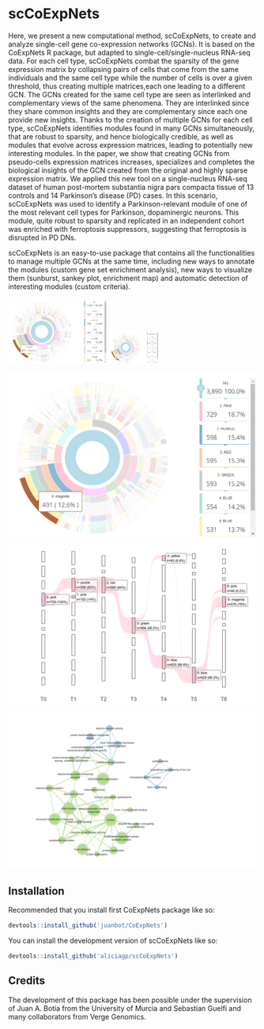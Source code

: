 
# scCoExpNets

Here, we present a new computational method, scCoExpNets, to create and analyze single-cell gene co-expression networks (GCNs). It is based on the CoExpNets R package, but adapted to single-cell/single-nucleus RNA-seq data. For each cell type, scCoExpNets combat the sparsity of the gene expression matrix by collapsing pairs of cells that come from the same individuals and the same cell type while the number of cells is over a given threshold, thus creating multiple matrices,each one leading to a different GCN. The GCNs created for the same cell type are seen as interlinked and complementary views of the same phenomena. They are interlinked since they share common insights and they are complementary since each one provide new insights. Thanks to the creation of multiple GCNs for each cell type, scCoExpNets identifies modules found in many GCNs simultaneously, that are robust to sparsity, and hence biologically credible, as well as modules that evolve across expression matrices, leading to potentially new interesting modules. In the paper, we show that creating GCNs from pseudo-cells expression matrices increases, specializes and completes the biological insights of the GCN created from the original and highly sparse expression matrix. We applied this new tool on a single-nucleus RNA-seq dataset of human post-mortem substantia nigra pars compacta tissue of 13 controls and 14 Parkinson’s disease (PD) cases. In this scenario, scCoExpNets was used to identify a Parkinson-relevant module of one of the most relevant cell types for Parkinson, dopaminergic neurons. This module, quite robust to sparsity and replicated in an independent cohort was enriched with ferroptosis suppressors, suggesting that ferroptosis is disrupted in PD DNs.


scCoExpNets is an easy-to-use package that contains all the functionalities to manage multiple GCNs at the same time, including new ways to annotate the modules (custom gene set enrichment analysis), new ways to visualize them (sunburst, sankey plot, enrichment map) and automatic detection of interesting modules (custom criteria). 

<img src="./figures/sunburst.png" alt="drawing" width="200"/>
<img src="./figures/sunburst.png" alt="drawing" width="100"/>


![sunburst](./figures/sunburst.png)
![sunburst](./figures/sankey_plot.png)
![sunburst](./figures/enrichment_map.png)

## Installation

Recommended that you install first CoExpNets package like so:

``` r
devtools::install_github('juanbot/CoExpNets')
```

You can install the development version of scCoExpNets like so:

``` r
devtools::install_github('aliciagp/scCoExpNets')
```


## Credits

The development of this package has been possible under the supervision of Juan A. Botía from the University of Murcia and Sebastian Guelfi and many collaborators from Verge Genomics.



